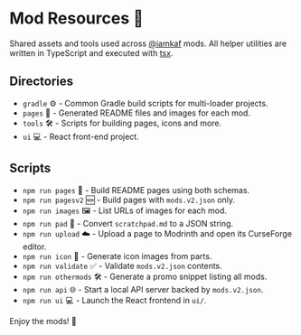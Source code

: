 # Mod Resources 💾

Shared assets and tools used across [@iamkaf](https://modrinth.com/user/iamkaf) mods.
All helper utilities are written in TypeScript and executed with [tsx](https://github.com/esbuild-kit/tsx).

## Directories

- `gradle` ⚙️  - Common Gradle build scripts for multi-loader projects.
- `pages` 📄 - Generated README files and images for each mod.
- `tools` 🛠️ - Scripts for building pages, icons and more.
- `ui` 💻 - React front-end project.

## Scripts

- `npm run pages` 📄 - Build README pages using both schemas.
- `npm run pagesv2` 🆕 - Build pages with `mods.v2.json` only.
- `npm run images` 🖼️ - List URLs of images for each mod.
- `npm run pad` 📝 - Convert `scratchpad.md` to a JSON string.
- `npm run upload` ☁️ - Upload a page to Modrinth and open its CurseForge editor.
- `npm run icon` 🎨 - Generate icon images from parts.
- `npm run validate` ✅ - Validate `mods.v2.json` contents.
- `npm run othermods` 🛠️ - Generate a promo snippet listing all mods.
- `npm run api` 🌐 - Start a local API server backed by `mods.v2.json`.
- `npm run ui` 💻 - Launch the React frontend in `ui/`.

Enjoy the mods! 🚀
